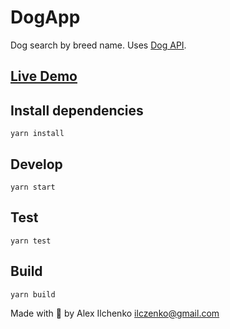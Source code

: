 # DogApp

Dog search by breed name. Uses [Dog API](https://dog.ceo/).

## [Live Demo](http://test13378.futurehost.pl/dogapp/)

## Install dependencies

```
yarn install
```

## Develop

```
yarn start
```

## Test
```
yarn test
```

## Build

```
yarn build
```

Made with 💖 by Alex Ilchenko [ilczenko@gmail.com](mailto:ilczenko@gmail.com)

